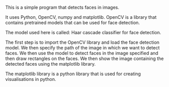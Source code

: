 This is a simple program that detects faces in images.

It uses Python, OpenCV, numpy and matplotlib. 
OpenCV is a library that contains pretrained models that can be used for face detection.

The model used here is called: Haar cascade classifier for face detection.

The first step is to import the OpenCV library and load the face detection model.
We then specify the path of the image in which we want to detect faces.
We then use the model to detect faces in the image specified and then
draw rectangles on the faces.
We then show the image containing the detected faces using the matplotlib library.

The matplotlib library is a python library that is used for creating visualisations in python.
